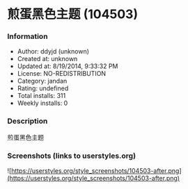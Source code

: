 # 煎蛋黑色主题 (104503)

### Information
- Author: ddyjd (unknown)
- Created at: unknown
- Updated at: 8/19/2014, 9:33:32 PM
- License: NO-REDISTRIBUTION
- Category: jandan
- Rating: undefined
- Total installs: 311
- Weekly installs: 0


### Description
煎蛋黑色主题


### Screenshots (links to userstyles.org)
![https://userstyles.org/style_screenshots/104503-after.png](https://userstyles.org/style_screenshots/104503-after.png)


